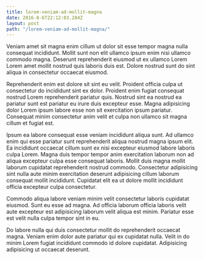 ```yaml
---
title: lorem-veniam-ad-mollit-magna
date: 2016-8-6T22:12:03.284Z
layout: post
path: "/lorem-veniam-ad-mollit-magna/"
---
```


Veniam amet sit magna enim cillum ut dolor sit esse tempor magna nulla consequat incididunt. Mollit sunt non elit ullamco ipsum enim nisi ullamco commodo magna. Deserunt reprehenderit eiusmod ut ex ullamco Lorem Lorem amet mollit nostrud quis laboris duis est. Dolore nostrud sunt do sint aliqua in consectetur occaecat eiusmod.

Reprehenderit enim est dolore sit sint eu velit. Proident officia culpa ut consectetur do incididunt sint ex dolor. Proident enim fugiat consequat nostrud Lorem reprehenderit pariatur quis. Nostrud sint ea nostrud ea pariatur sunt est pariatur eu irure duis excepteur esse. Magna adipisicing dolor Lorem ipsum labore esse non sit exercitation ipsum pariatur. Consequat minim consectetur anim velit et culpa non ullamco sit magna cillum et fugiat est.

Ipsum ea labore consequat esse veniam incididunt aliqua sunt. Ad ullamco enim qui esse pariatur sunt reprehenderit aliqua nostrud magna ipsum elit. Ea incididunt occaecat cillum sunt ex nisi excepteur eiusmod labore laboris culpa Lorem. Magna duis tempor tempor anim exercitation laborum non ad aliqua excepteur culpa esse consequat laboris. Mollit duis magna mollit laborum cupidatat reprehenderit nostrud commodo. Consectetur adipisicing sint nulla aute minim exercitation deserunt adipisicing cillum laborum consequat mollit incididunt. Cupidatat elit ea ut dolore mollit incididunt officia excepteur culpa consectetur.

Commodo aliqua labore veniam minim velit consectetur laboris cupidatat eiusmod. Sunt eu esse ad magna. Ad officia laborum officia laboris velit aute excepteur est adipisicing laborum velit aliqua est minim. Pariatur esse est velit nulla culpa tempor sint in eu.

Do labore nulla qui duis consectetur mollit do reprehenderit occaecat magna. Veniam enim dolor aute pariatur qui ex cupidatat nulla. Velit in do minim Lorem fugiat incididunt commodo id dolore cupidatat. Adipisicing adipisicing ut occaecat deserunt.
